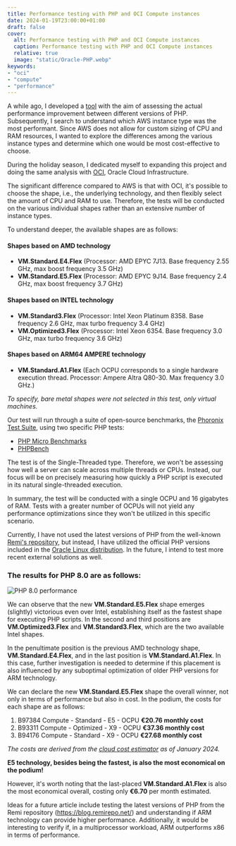 ```yaml
---
title: Performance testing with PHP and OCI Compute instances
date: 2024-01-19T23:00:00+01:00
draft: false
cover:
  alt: Performance testing with PHP and OCI Compute instances
  caption: Performance testing with PHP and OCI Compute instances
  relative: true
  image: "static/Oracle-PHP.webp"
keywords:
- "oci"
- "compute"
- "performance"
---
```


A while ago, I developed a [tool](https://github.com/enricopesce/php-performance) with the aim of assessing the actual performance improvement between different versions of PHP. Subsequently, I search to understand which AWS instance type was the most performant. Since AWS does not allow for custom sizing of CPU and RAM resources, I wanted to explore the differences among the various instance types and determine which one would be most cost-effective to choose.

During the holiday season, I dedicated myself to expanding this project and doing the same analysis with [OCI](https://www.oracle.com/it/cloud/), Oracle Cloud Infrastructure.

The significant difference compared to AWS is that with OCI, it's possible to choose the shape, i.e., the underlying technology, and then flexibly select the amount of CPU and RAM to use. Therefore, the tests will be conducted on the various individual shapes rather than an extensive number of instance types.

To understand deeper, the available shapes are as follows:

#### Shapes based on AMD technology

* **VM.Standard.E4.Flex** (Processor: AMD EPYC 7J13. Base frequency 2.55 GHz, max boost frequency 3.5 GHz)
* **VM.Standard.E5.Flex** (Processor: AMD EPYC 9J14. Base frequency 2.4 GHz, max boost frequency 3.7 GHz)

#### Shapes based on INTEL technology

* **VM.Standard3.Flex** (Processor: Intel Xeon Platinum 8358. Base frequency 2.6 GHz, max turbo frequency 3.4 GHz)
* **VM.Optimized3.Flex** (Processor: Intel Xeon 6354. Base frequency 3.0 GHz, max turbo frequency 3.6 GHz)

#### Shapes based on ARM64 AMPERE technology

* **VM.Standard.A1.Flex** (Each OCPU corresponds to a single hardware execution thread. Processor: Ampere Altra Q80-30. Max frequency 3.0 GHz.)

*To specify, bare metal shapes were not selected in this test, only virtual machines.*

Our test will run through a suite of open-source benchmarks, the [Phoronix Test Suite](https://www.phoronix-test-suite.com/), using two specific PHP tests:

* [PHP Micro Benchmarks](https://openbenchmarking.org/test/pts/php)
* [PHPBench](https://openbenchmarking.org/test/pts/phpbench)

The test is of the Single-Threaded type. Therefore, we won't be assessing how well a server can scale across multiple threads or CPUs. Instead, our focus will be on precisely measuring how quickly a PHP script is executed in its natural single-threaded execution.

In summary, the test will be conducted with a single OCPU and 16 gigabytes of RAM. Tests with a greater number of OCPUs will not yield any performance optimizations since they won't be utilized in this specific scenario.

Currently, I have not used the latest versions of PHP from the well-known [Remi's repository](https://blog.remirepo.net/), but instead, I have utilized the official PHP versions included in the [Oracle Linux distribution](https://yum.oracle.com/oracle-linux-php.html). In the future, I intend to test more recent external solutions as well.

### The results for PHP 8.0 are as follows:

![PHP 8.0 performance](static/PHP80.webp "PHP 8.0 performance")

We can observe that the new **VM.Standard.E5.Flex** shape emerges (slightly) victorious even over Intel, establishing itself as the fastest shape for executing PHP scripts. In the second and third positions are **VM.Optimized3.Flex** and **VM.Standard3.Flex**, which are the two available Intel shapes.

In the penultimate position is the previous AMD technology shape, **VM.Standard.E4.Flex**, and in the last position is **VM.Standard.A1.Flex**. In this case, further investigation is needed to determine if this placement is also influenced by any suboptimal optimization of older PHP versions for ARM technology.

We can declare the new **VM.Standard.E5.Flex** shape the overall winner, not only in terms of performance but also in cost. In the podium, the costs for each shape are as follows:

1) B97384 Compute - Standard - E5 - OCPU **€20.76 monthly cost**
2) B93311 Compute - Optimized - X9 - OCPU **€37.36 monthly cost**
3) B94176 Compute - Standard - X9 - OCPU **€27.68 monthly cost**

*The costs are derived from the [cloud cost estimator](https://www.oracle.com/it/cloud/costestimator.html) as of January 2024.*

**E5 technology, besides being the fastest, is also the most economical on the podium!**

However, it's worth noting that the last-placed **VM.Standard.A1.Flex** is also the most economical overall, costing only **€6.70** per month estimated.

Ideas for a future article include testing the latest versions of PHP from the Remi repository (https://blog.remirepo.net/) and understanding if ARM technology can provide higher performance. Additionally, it would be interesting to verify if, in a multiprocessor workload, ARM outperforms x86 in terms of performance.